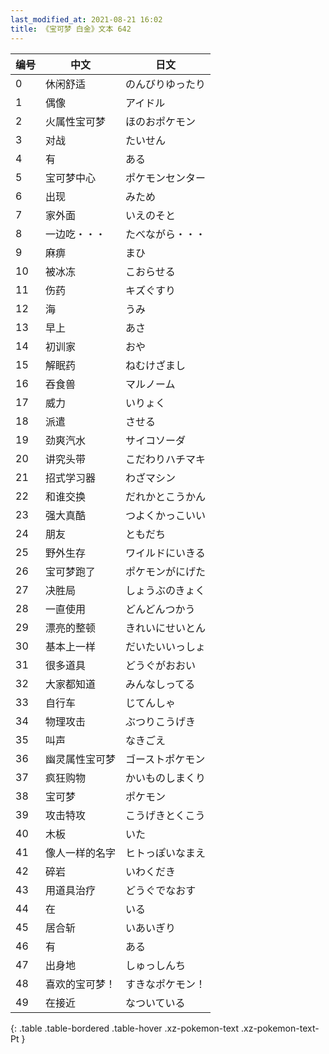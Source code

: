 ```yaml
---
last_modified_at: 2021-08-21 16:02
title: 《宝可梦 白金》文本 642
---
```

| 编号 | 中文 | 日文 |
| ---- | ---- | ---- |
| 0 | 休闲舒适 | のんびりゆったり |
| 1 | 偶像 | アイドル |
| 2 | 火属性宝可梦 | ほのおポケモン |
| 3 | 对战 | たいせん |
| 4 | 有 | ある |
| 5 | 宝可梦中心 | ポケモンセンター |
| 6 | 出现 | みため |
| 7 | 家外面 | いえのそと |
| 8 | 一边吃・・・ | たべながら・・・ |
| 9 | 麻痹 | まひ |
| 10 | 被冰冻 | こおらせる |
| 11 | 伤药 | キズぐすり |
| 12 | 海 | うみ |
| 13 | 早上 | あさ |
| 14 | 初训家 | おや |
| 15 | 解眠药 | ねむけざまし |
| 16 | 吞食兽 | マルノーム |
| 17 | 威力 | いりょく |
| 18 | 派遣 | させる |
| 19 | 劲爽汽水 | サイコソーダ |
| 20 | 讲究头带 | こだわりハチマキ |
| 21 | 招式学习器 | わざマシン |
| 22 | 和谁交换 | だれかとこうかん |
| 23 | 强大真酷 | つよくかっこいい |
| 24 | 朋友 | ともだち |
| 25 | 野外生存 | ワイルドにいきる |
| 26 | 宝可梦跑了 | ポケモンがにげた |
| 27 | 决胜局 | しょうぶのきょく |
| 28 | 一直使用 | どんどんつかう |
| 29 | 漂亮的整顿 | きれいにせいとん |
| 30 | 基本上一样 | だいたいいっしょ |
| 31 | 很多道具 | どうぐがおおい |
| 32 | 大家都知道 | みんなしってる |
| 33 | 自行车 | じてんしゃ |
| 34 | 物理攻击 | ぶつりこうげき |
| 35 | 叫声 | なきごえ |
| 36 | 幽灵属性宝可梦 | ゴーストポケモン |
| 37 | 疯狂购物 | かいものしまくり |
| 38 | 宝可梦 | ポケモン |
| 39 | 攻击特攻 | こうげきとくこう |
| 40 | 木板 | いた |
| 41 | 像人一样的名字 | ヒトっぽいなまえ |
| 42 | 碎岩 | いわくだき |
| 43 | 用道具治疗 | どうぐでなおす |
| 44 | 在 | いる |
| 45 | 居合斩 | いあいぎり |
| 46 | 有 | ある |
| 47 | 出身地 | しゅっしんち |
| 48 | 喜欢的宝可梦！ | すきなポケモン！ |
| 49 | 在接近 | なついている |
{: .table .table-bordered .table-hover .xz-pokemon-text .xz-pokemon-text-Pt }
